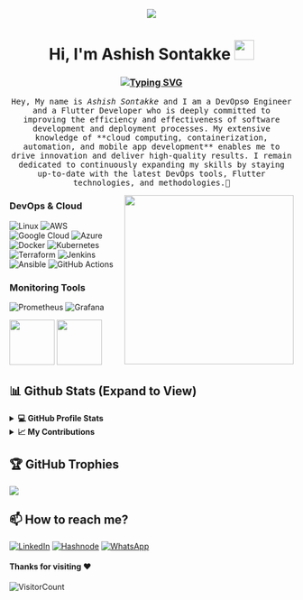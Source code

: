 <div align=center>

[<img src="https://capsule-render.vercel.app/api?type=waving&color=0A74DA&height=100&section=header"/>](https://capsule-render.vercel.app/)

<h1 align="center">Hi, I'm Ashish Sontakke <img src="https://media.giphy.com/media/hvRJCLFzcasrR4ia7z/giphy.gif" width="35"></h1>

<h3 align="center">
  <a href="https://git.io/typing-svg">
    <img src="https://readme-typing-svg.demolab.com?font=monoscope&weight=500&size=30&duration=3000&pause=800&center=true&vCenter=true&width=435&lines=Hi+there%2C+I'm+Ashish;I+hope+you're+doing+well;Enjoy+your+time+%3A)" alt="Typing SVG" />
  </a>
</h3>
</div>
<p align="center" >
  <samp>
    Hey, My name is <em>Ashish Sontakke</em> and I am a DevOps⚙️ Engineer and a Flutter Developer who is deeply committed to improving the efficiency and effectiveness of software development and deployment processes. My extensive knowledge of **cloud computing, containerization, automation, and mobile app development** enables me to drive innovation and deliver high-quality results. I remain dedicated to continuously expanding my skills by staying up-to-date with the latest DevOps tools, Flutter technologies, and methodologies.🚀
  </samp>
  <br/>
</p>


<img align='right' src="https://media.giphy.com/media/jRf5fsn8G6YaogAWxn/giphy.gif" width="300">

### **DevOps & Cloud**
   
   ![Linux](https://img.shields.io/badge/Linux-FCC624?style=for-the-badge&logo=linux&logoColor=black)
   ![AWS](https://img.shields.io/badge/Amazon_AWS-232F3E?style=for-the-badge&logo=amazonaws&logoColor=white)
   ![Google Cloud](https://img.shields.io/badge/Google_Cloud-4285F4?style=for-the-badge&logo=google-cloud&logoColor=white)
   ![Azure](https://img.shields.io/badge/Microsoft_Azure-0078D4?style=for-the-badge&logo=microsoft-azure&logoColor=white)
   ![Docker](https://img.shields.io/badge/Docker-2496ED?style=for-the-badge&logo=docker&logoColor=white)
   ![Kubernetes](https://img.shields.io/badge/Kubernetes-326CE5?style=for-the-badge&logo=kubernetes&logoColor=white)
   ![Terraform](https://img.shields.io/badge/Terraform-7B42BC?style=for-the-badge&logo=terraform&logoColor=white)
   ![Jenkins](https://img.shields.io/badge/Jenkins-D24939?style=for-the-badge&logo=jenkins&logoColor=white)
   ![Ansible](https://img.shields.io/badge/Ansible-EE0000?style=for-the-badge&logo=ansible&logoColor=white)
   ![GitHub Actions](https://img.shields.io/badge/GitHub_Actions-2088FF?style=for-the-badge&logo=github-actions&logoColor=white)

### **Monitoring Tools**
   
   ![Prometheus](https://img.shields.io/badge/Prometheus-E6522C?style=for-the-badge&logo=prometheus&logoColor=white)
   ![Grafana](https://img.shields.io/badge/Grafana-F46800?style=for-the-badge&logo=grafana&logoColor=white)
   
   <p>
    <a href="https://grafana.com/" target="_blank"><img src="https://raw.githubusercontent.com/itsksaurabh/itsksaurabh/master/assets/grafana.gif" height="80" /></a>
    <a href="https://prometheus.io/" target="_blank"><img src="https://raw.githubusercontent.com/itsksaurabh/itsksaurabh/master/assets/prometheus.gif" height="80" /></a>
  </p>

## 📊 Github Stats (Expand to View)  
  
<details>
  <summary><b>💻 GitHub Profile Stats</b></summary>
  
  <p>&nbsp;<img align="center" src="http://github-profile-summary-cards.vercel.app/api/cards/stats?username=ashishsontakke&theme=2077" alt="ashishsontakke" /></p>
</details>

<details>
  <summary><b>📈 My Contributions</b></summary>
  
  <p>&nbsp;<img align="center" src="http://github-profile-summary-cards.vercel.app/api/cards/profile-details?username=ashishsontakke&theme=great_gatsby" alt="ashishsontakke" /></p>
</details>

## 🏆 GitHub Trophies
![](https://github-profile-trophy.vercel.app/?username=ashishsontakke&theme=default&no-frame=false&no-bg=false&margin-w=4)

## 📫 How to reach me? 

[![LinkedIn](https://img.shields.io/badge/LinkedIn-0A66C2?style=for-the-badge&logo=linkedin&logoColor=white)](https://www.linkedin.com/in/ashish-sontakke-204533139)
[![Hashnode](https://img.shields.io/badge/Hashnode-2962FF?style=for-the-badge&logo=hashnode&logoColor=white)](https://hashnode.com/@Ashish7i0)
[![WhatsApp](https://img.shields.io/badge/WhatsApp-25D366?style=for-the-badge&logo=whatsapp&logoColor=white)](https://wa.me/qr/TMTO547PEV3ZP1)

#### Thanks for visiting ❤️
![VisitorCount](https://profile-counter.glitch.me/ashishsontakke/count.svg)
